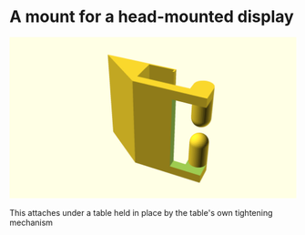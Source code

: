 # A mount for a head-mounted display

![generated_display_preview](render/display.png "Generated display preview")

This attaches under a table held in place by the table's own tightening mechanism
